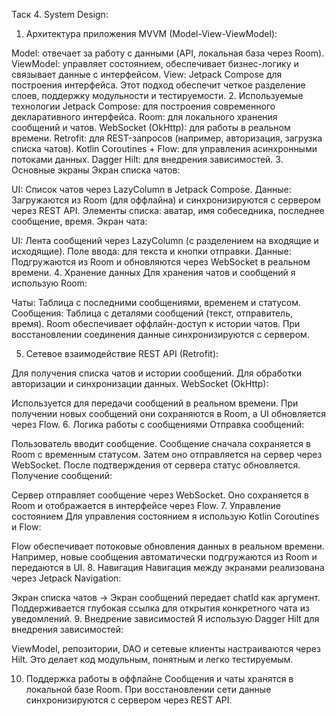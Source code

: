 Таск 4. System Design:
1. Архитектура приложения
MVVM (Model-View-ViewModel):

Model: отвечает за работу с данными (API, локальная база через Room).
ViewModel: управляет состоянием, обеспечивает бизнес-логику и связывает данные с интерфейсом.
View: Jetpack Compose для построения интерфейса. Этот подход обеспечит четкое разделение слоев, поддержку модульности и тестируемости.
2. Используемые технологии
Jetpack Compose: для построения современного декларативного интерфейса.
Room: для локального хранения сообщений и чатов.
WebSocket (OkHttp): для работы в реальном времени.
Retrofit: для REST-запросов (например, авторизация, загрузка списка чатов).
Kotlin Coroutines + Flow: для управления асинхронными потоками данных.
Dagger Hilt: для внедрения зависимостей.
3. Основные экраны
Экран списка чатов:

UI: Список чатов через LazyColumn в Jetpack Compose.
Данные: Загружаются из Room (для оффлайна) и синхронизируются с сервером через REST API.
Элементы списка: аватар, имя собеседника, последнее сообщение, время.
Экран чата:

UI: Лента сообщений через LazyColumn (с разделением на входящие и исходящие).
Поле ввода: для текста и кнопки отправки.
Данные: Подгружаются из Room и обновляются через WebSocket в реальном времени.
4. Хранение данных
Для хранения чатов и сообщений я использую Room:

Чаты: Таблица с последними сообщениями, временем и статусом.
Сообщения: Таблица с деталями сообщений (текст, отправитель, время).
Room обеспечивает оффлайн-доступ к истории чатов. При восстановлении соединения данные синхронизируются с сервером.

5. Сетевое взаимодействие
REST API (Retrofit):

Для получения списка чатов и истории сообщений.
Для обработки авторизации и синхронизации данных.
WebSocket (OkHttp):

Используется для передачи сообщений в реальном времени.
При получении новых сообщений они сохраняются в Room, а UI обновляется через Flow.
6. Логика работы с сообщениями
Отправка сообщений:

Пользователь вводит сообщение.
Сообщение сначала сохраняется в Room с временным статусом.
Затем оно отправляется на сервер через WebSocket.
После подтверждения от сервера статус обновляется.
Получение сообщений:

Сервер отправляет сообщение через WebSocket.
Оно сохраняется в Room и отображается в интерфейсе через Flow.
7. Управление состоянием
Для управления состоянием я использую Kotlin Coroutines и Flow:

Flow обеспечивает потоковые обновления данных в реальном времени.
Например, новые сообщения автоматически подгружаются из Room и передаются в UI.
8. Навигация
Навигация между экранами реализована через Jetpack Navigation:

Экран списка чатов → Экран сообщений передает chatId как аргумент.
Поддерживается глубокая ссылка для открытия конкретного чата из уведомлений.
9. Внедрение зависимостей
Я использую Dagger Hilt для внедрения зависимостей:

ViewModel, репозитории, DAO и сетевые клиенты настраиваются через Hilt.
Это делает код модульным, понятным и легко тестируемым.

10. Поддержка работы в оффлайне
Сообщения и чаты хранятся в локальной базе Room.
При восстановлении сети данные синхронизируются с сервером через REST API.
